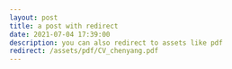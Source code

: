 ```yaml
---
layout: post
title: a post with redirect
date: 2021-07-04 17:39:00
description: you can also redirect to assets like pdf
redirect: /assets/pdf/CV_chenyang.pdf
---
```

